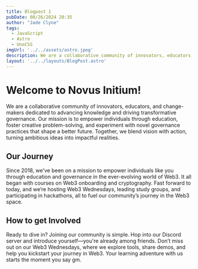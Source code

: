 ```yaml
---
title: Blogpost 1
pubDate: 08/26/2024 20:35
author: "Jade Clyne"
tags:
  - JavaScript
  - Astro
  - UnoCSS
imgUrl: '../../assets/astro.jpeg'
description: We are a collaborative community of innovators, educators, and change-makers dedicated to advancing knowledge and driving transformative governance. Our mission is to empower individuals through education, foster creative problem-solving, and experiment with novel governance practices that shape a better future. Together, we blend vision with action, turning ambitious ideas into impactful realities.
layout: '../../layouts/BlogPost.astro'
---
```


# Welcome to Novus Initium!

We are a collaborative community of innovators, educators, and change-makers dedicated to advancing knowledge and driving transformative governance. Our mission is to empower individuals through education, foster creative problem-solving, and experiment with novel governance practices that shape a better future. Together, we blend vision with action, turning ambitious ideas into impactful realities.

## Our Journey

Since 2018, we've been on a mission to empower individuals like you through education and governance in the ever-evolving world of Web3. It all began with courses on Web3 onboarding and cryptography. Fast forward to today, and we’re hosting Web3 Wednesdays, leading study groups, and participating in hackathons, all to fuel our community’s journey in the Web3 space.

## How to get Involved

Ready to dive in? Joining our community is simple. Hop into our Discord server and introduce yourself—you're already among friends. Don’t miss out on our Web3 Wednesdays, where we explore tools, share demos, and help you kickstart your journey in Web3. Your learning adventure with us starts the moment you say gm.